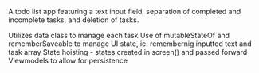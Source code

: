 A todo list app featuring a text input field, separation of completed and incomplete tasks, and deletion of tasks.

Utilizes data class to manage each task
Use of mutableStateOf and rememberSaveable to manage UI state, ie. remembernig inputted text and task array
State hoisting - states created in screen() and passed forward
Viewmodels to allow for persistence
